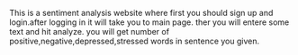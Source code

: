 This is a sentiment analysis website where first you should sign up and login.after logging in it will take you to main page.
ther you will entere some text and hit analyze.
you will get number of positive,negative,depressed,stressed words in sentence you given.
